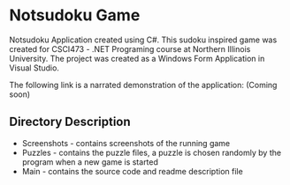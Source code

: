 # Notsudoku Game

Notsudoku Application created using C#. This sudoku inspired game was created for CSCI473 - .NET Programing course at Northern Illinois University. The project was created as a Windows Form Application in Visual Studio.

The following link is a narrated demonstration of the application: (Coming soon)

## Directory Description
  - Screenshots - contains screenshots of the running game
  - Puzzles - contains the puzzle files, a puzzle is chosen randomly by the program when a new game is started
  - Main - contains the source code and readme description file
